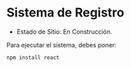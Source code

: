 <h1>Sistema de Registro</h1>

- Estado de Sitio: En Construcción.

Para ejecutar el sistema, debes poner:

``npm install react``
